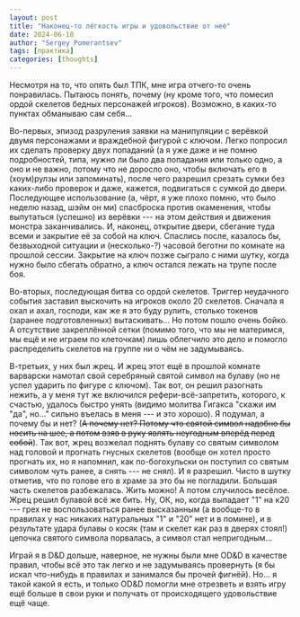 ```yaml
---
layout: post
title: "Наконец-то лёгкость игры и удовольствие от неё"
date: 2024-06-18
author: "Sergey Pomerantsev"
tags: [практика]
categories: [thoughts]
---
```


Несмотря на то, что опять был ТПК, мне игра отчего-то очень понравилась. Пытаюсь понять, почему (ну кроме того, что помесил ордой скелетов бедных персонажей игроков). Возможно, в каких-то пунктах обманываю сам себя...

Во-первых, эпизод разруления заявки на манипуляции с верёвкой двумя персонажами и враждебной фигурой с ключом. Легко попросил их сделать проверку двух попаданий (а я уже даже и не помню подробностей, типа, нужно ли было два попадания или только одно, а оно и не важно, потому что не доросло оно, чтобы включать его в (хоум)рулзы или запоминать), после чего разрешил срезать сумки без каких-либо проверок и даже, кажется, подвигаться с сумкой до двери. Последующее использование (а, чёрт, я уже плохо помню, что было неделю назад, шэйм он ми) спасброска против окаменения, чтобы выпутаться (успешно) из верёвки --- на этом действия и движения монстра заканчивались. И, наконец, открытие двери, сбегание туда всеми и закрытие её за собой на ключ. Спаслись после, казалось бы, безвыходной ситуации и (несколько-?) часовой беготни по комнате на прошлой сессии. Закрытие на ключ позже сыграло с ними шутку, когда нужно было сбегать обратно, а ключ остался лежать на трупе после боя.

Во-вторых, последующая битва со ордой скелетов. Триггер неудачного события заставил выскочить на игроков около 20 скелетов. Сначала я охал и ахал, господи, как же я это буду рулить, столько токенов (заранее подготовленных) вытаскивать... Но потом пошло очень бойко. А отсутствие закреплённой сетки (помимо того, что мы не материмся, мы ещё и не играем по клеточкам) лишь облегчило это дело и помогло распределить скелетов на группе ни о чём не задумываясь.

В-третьих, у них был жрец. И жрец этот ещё в прошлой комнате варварски намотал свой серебряный святой символ на булаву (но не успел ударить по фигуре с ключом). Так вот, он решил разогнать нежить, а у меня тут же включился рефери-всё-запретить, которого, к счастью, удалось быстро унять (видимо молитва Гигакса "скажи им "да", но..." сильно въелась в меня --- и это хорошо). Я подумал, а почему бы и нет? (~~А почему нет? Потому что святой символ надобно бы носить на шее, а потом взяв в руку являть неугодным вперёд перед собой~~). Так вот, жрец возжелал поднять булаву со святым символом над головой и прогнать гнусных скелетов (вообще он хотел просто прогнать их, но я напомнил, как по-богохульски он поступил со святым символом чуть ранее, а снять --- не снял). И я разрешил. Чисто в шутку отметив, что по голове его в храме за это бы не погладили. Большая часть скелетов разбежалась. Жить можно! А потом случилось весёлое. Жрец решил булавой всё же бить. Ну, ОК, но, когда выпадает "1" на к20 --- грех не воспользоваться ранее высказанным (а вообще-то в правилах у нас никаких натуральных "1" и "20" нет и в помине), и в результате удара булавы о косяк (там и скелет как раз в дверях стоял!) цепочка святого символа порвалась, а символ стал непригодным…

Играй я в D&D дольше, наверное, не нужны были мне OD&D в качестве правил, чтобы всё это так легко и не задумываясь провернуть (я бы искал что-нибудь в правилах и занимался бы прочей фигнёй). Но... я такой какой я есть, и только OD&D помогли мне отрезветь и взять игру ещё больше в свои руки и получать от происходящего удовольствие ещё чаще.
